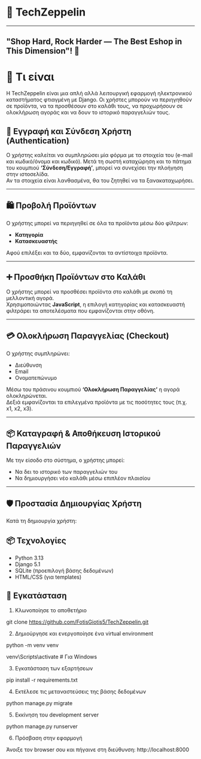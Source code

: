 # 🚀 TechZeppelin

---

## "Shop Hard, Rock Harder — The Best Eshop in This Dimension"! 👋

# 🛒 Τι είναι

Η TechZeppelin είναι μια απλή αλλά λειτουργική εφαρμογή ηλεκτρονικού καταστήματος φτιαγμένη με Django. Οι χρήστες μπορούν να περιηγηθούν σε προϊόντα, να τα προσθέσουν στο καλάθι τους, να προχωρήσουν σε ολοκλήρωση αγοράς και να δουν το ιστορικό παραγγελιών τους.

## 🔐 Εγγραφή και Σύνδεση Χρήστη (Authentication)

Ο χρήστης καλείται να συμπληρώσει μία φόρμα με τα στοιχεία του (e-mail και κωδικό/όνομα και κωδικό). Μετά τη σωστή καταχώρηση και το πάτημα του κουμπιού **‘Σύνδεση/Εγγραφή’**, μπορεί να συνεχίσει την πλοήγηση στην ιστοσελίδα.  
Αν τα στοιχεία είναι λανθασμένα, θα του ζητηθεί να τα ξανακαταχωρήσει.

---

## 🛍️ Προβολή Προϊόντων

Ο χρήστης μπορεί να περιηγηθεί σε όλα τα προϊόντα μέσω δύο φίλτρων:
- **Κατηγορία**
- **Κατασκευαστής**

Αφού επιλέξει και τα δύο, εμφανίζονται τα αντίστοιχα προϊόντα.

---

## ➕ Προσθήκη Προϊόντων στο Καλάθι

Ο χρήστης μπορεί να προσθέσει προϊόντα στο καλάθι με σκοπό τη μελλοντική αγορά.  
Χρησιμοποιώντας **JavaScript**, η επιλογή κατηγορίας και κατασκευαστή φιλτράρει τα αποτελέσματα που εμφανίζονται στην οθόνη.

---

## 💳 Ολοκλήρωση Παραγγελίας (Checkout)

Ο χρήστης συμπληρώνει:
- Διεύθυνση
- Email
- Ονοματεπώνυμο

Μέσω του πράσινου κουμπιού **‘Ολοκλήρωση Παραγγελίας’** η αγορά ολοκληρώνεται.  
Δεξιά εμφανίζονται τα επιλεγμένα προϊόντα με τις ποσότητες τους (π.χ. x1, x2, x3).

---

## 📦 Καταγραφή & Αποθήκευση Ιστορικού Παραγγελιών

Με την είσοδο στο σύστημα, ο χρήστης μπορεί:
- Να δει το ιστορικό των παραγγελιών του
- Να δημιουργήσει νέο καλάθι μέσω επιπλέον πλαισίου

---

## 🛡️ Προστασία Δημιουργίας Χρήστη

Κατά τη δημιουργία χρήστη:

## 📦 Τεχνολογίες

- Python 3.13
- Django 5.1
- SQLite (προεπιλογή βάσης δεδομένων)
- HTML/CSS (για templates)

## 🔧 Εγκατάσταση

1. Κλωνοποίησε το αποθετήριο

git clone https://github.com/FotisGiotis5/TechZeppelin.git

2. Δημιούργησε και ενεργοποίησε ένα virtual environment

python -m venv venv

venv\Scripts\activate   # Για Windows

3. Εγκατάσταση των εξαρτήσεων

pip install -r requirements.txt

4. Εκτέλεσε τις μεταναστεύσεις της βάσης δεδομένων

python manage.py migrate

5. Εκκίνηση του development server

python manage.py runserver

6. Πρόσβαση στην εφαρμογή
   
Άνοιξε τον browser σου και πήγαινε στη διεύθυνση: http://localhost:8000
